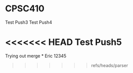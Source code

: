 CPSC410
=======

Test Push3
Test Push4

<<<<<<< HEAD
Test Push5
=======
Trying out merge * Eric 12345
>>>>>>> refs/heads/parser
